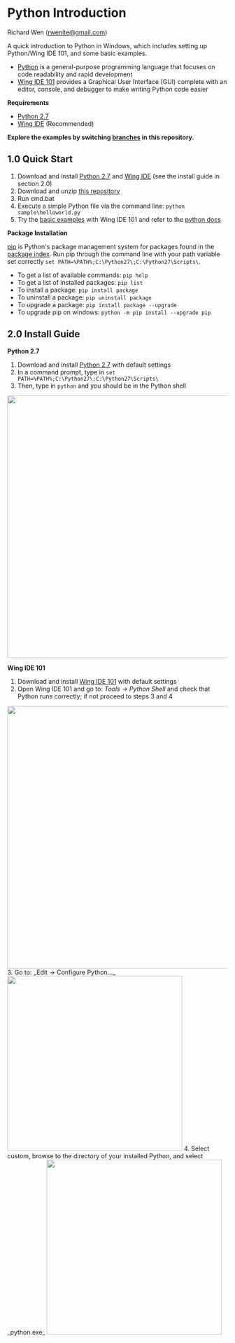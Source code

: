 # Python Introduction
  
  
Richard Wen (rwenite@gmail.com)  
  
A quick introduction to Python in Windows, which includes setting up Python/Wing IDE 101, and some basic examples.  
* [Python](https://www.python.org/about/) is a general-purpose programming language that focuses on code readability and rapid development
* [Wing IDE 101](http://wingware.com/) provides a Graphical User Interface (GUI) complete with an editor, console, and debugger to make writing Python code easier
  
**Requirements**  
* [Python 2.7](https://www.python.org/downloads/)  
* [Wing IDE](https://wingware.com/downloads/wingide-101) (Recommended)  

**Explore the examples by switching [branches](https://help.github.com/articles/viewing-branches-in-your-repository/) in this repository.**  
  
## 1.0 Quick Start  
1. Download and install [Python 2.7](https://www.python.org/downloads/) and [Wing IDE](https://wingware.com/downloads/wingide-101) (see the install guide in section 2.0)  
2. Download and unzip [this repository](https://github.com/rwenite/py-examples/archive/intro.zip)  
3. Run cmd.bat  
4. Execute a simple Python file via the command line: `python sample\helloworld.py`  
5. Try the [basic examples](https://github.com/rwenite/py-examples/tree/intro/sample) with Wing IDE 101 and refer to the [python docs](https://docs.python.org/2.7/)  
  
**Package Installation**  
  
[pip](https://pip.pypa.io/en/stable/) is Python's package management system for packages found in the [package index](https://pypi.python.org/pypi). Run pip through the command line with your path variable set correctly `set PATH=%PATH%;C:\Python27\;C:\Python27\Scripts\`.  
    
* To get a list of available commands: `pip help`
* To get a list of installed packages: `pip list`  
* To install a package: `pip install package`  
* To uninstall a package: `pip uninstall package`  
* To upgrade a package: `pip install package --upgrade`  
* To upgrade pip on windows: `python -m pip install --upgrade pip`  
  
## 2.0 Install Guide  
  
**Python 2.7**
  
1. Download and install [Python 2.7](https://www.python.org/downloads/) with default settings  
2. In a command prompt, type in `set PATH=%PATH%;C:\Python27\;C:\Python27\Scripts\`  
3. Then, type in `python` and you should be in the Python shell  
<img src="https://raw.githubusercontent.com/rwenite/py-examples/intro/img/install4.jpg"  width="600;"/>  
  
**Wing IDE 101**  
  
1. Download and install [Wing IDE 101](https://wingware.com/downloads/wingide-101) with default settings
2. Open Wing IDE 101 and go to: _Tools -> Python Shell_ and check that Python runs correctly; if not proceed to steps 3 and 4  
<img src="https://raw.githubusercontent.com/rwenite/py-examples/intro/img/wing2.jpg" width="600;"/>  
3.  Go to: _Edit -> Configure Python..._  
<img src="https://raw.githubusercontent.com/rwenite/py-examples/intro/img/checkwing1.jpg"  width="400;"/>  
4. Select custom, browse to the directory of your installed Python, and select _python.exe_  
<img src="https://raw.githubusercontent.com/rwenite/py-examples/intro/img/checkwing2.jpg" width="400;"/>  
